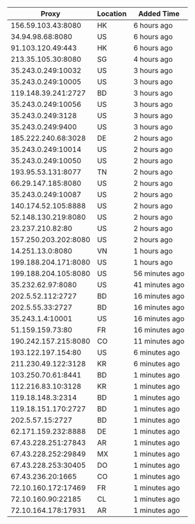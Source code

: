 | Proxy | Location | Added Time |
|---------|----------|------------|
| 156.59.103.43:8080 | HK | 6 hours ago |
| 34.94.98.68:8080 | US | 6 hours ago |
| 91.103.120.49:443 | HK | 6 hours ago |
| 213.35.105.30:8080 | SG | 4 hours ago |
| 35.243.0.249:10032 | US | 3 hours ago |
| 35.243.0.249:10005 | US | 3 hours ago |
| 119.148.39.241:2727 | BD | 3 hours ago |
| 35.243.0.249:10056 | US | 3 hours ago |
| 35.243.0.249:3128 | US | 3 hours ago |
| 35.243.0.249:9400 | US | 3 hours ago |
| 185.222.240.68:3028 | DE | 2 hours ago |
| 35.243.0.249:10014 | US | 2 hours ago |
| 35.243.0.249:10050 | US | 2 hours ago |
| 193.95.53.131:8077 | TN | 2 hours ago |
| 66.29.147.185:8080 | US | 2 hours ago |
| 35.243.0.249:10087 | US | 2 hours ago |
| 140.174.52.105:8888 | US | 2 hours ago |
| 52.148.130.219:8080 | US | 2 hours ago |
| 23.237.210.82:80 | US | 2 hours ago |
| 157.250.203.202:8080 | US | 2 hours ago |
| 14.251.13.0:8080 | VN | 1 hours ago |
| 199.188.204.171:8080 | US | 1 hours ago |
| 199.188.204.105:8080 | US | 56 minutes ago |
| 35.232.62.97:8080 | US | 41 minutes ago |
| 202.5.52.112:2727 | BD | 16 minutes ago |
| 202.5.55.33:2727 | BD | 16 minutes ago |
| 35.243.1.4:10001 | US | 16 minutes ago |
| 51.159.159.73:80 | FR | 16 minutes ago |
| 190.242.157.215:8080 | CO | 11 minutes ago |
| 193.122.197.154:80 | US | 6 minutes ago |
| 211.230.49.122:3128 | KR | 6 minutes ago |
| 103.250.70.61:8441 | BD | 1 minutes ago |
| 112.216.83.10:3128 | KR | 1 minutes ago |
| 119.18.148.3:2314 | BD | 1 minutes ago |
| 119.18.151.170:2727 | BD | 1 minutes ago |
| 202.5.57.15:2727 | BD | 1 minutes ago |
| 62.171.159.232:8888 | DE | 1 minutes ago |
| 67.43.228.251:27843 | AR | 1 minutes ago |
| 67.43.228.252:29849 | MX | 1 minutes ago |
| 67.43.228.253:30405 | DO | 1 minutes ago |
| 67.43.236.20:1665 | CO | 1 minutes ago |
| 72.10.160.172:17469 | FR | 1 minutes ago |
| 72.10.160.90:22185 | CL | 1 minutes ago |
| 72.10.164.178:17931 | AR | 1 minutes ago |
